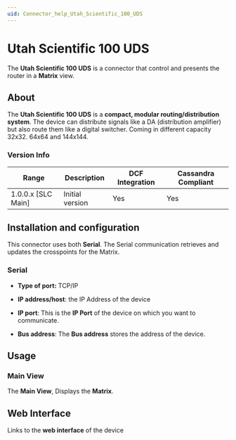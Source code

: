 ```yaml
---
uid: Connector_help_Utah_Scientific_100_UDS
---
```


# Utah Scientific 100 UDS

The **Utah Scientific 100 UDS** is a connector that control and presents the router in a **Matrix** view.

## About

The **Utah Scientific 100 UDS** is a **compact, modular routing/distribution system**. The device can distribute signals like a DA (distribution amplifier) but also route them like a digital switcher. Coming in different capacity 32x32. 64x64 and 144x144.

### Version Info

| Range | Description | DCF Integration | Cassandra Compliant |
|----------------------|-----------------|---------------------|-------------------------|
| 1.0.0.x [SLC Main]   | Initial version | Yes                 | Yes                     |


## Installation and configuration

This connector uses both **Serial**. The Serial communication retrieves and updates the crosspoints for the Matrix.

### Serial
- **Type of port:** TCP/IP

- **IP address/host**: the IP Address of the device

- **IP port**: This is the **IP Port** of the device on which you want to communicate.

- **Bus address**: The **Bus address** stores the address of the device.

## Usage

### Main View

The **Main View**, Displays the **Matrix**.

## Web Interface
Links to the **web interface** of the device
